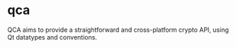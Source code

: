 # qca
QCA aims to provide a straightforward and cross-platform crypto API, using Qt datatypes and conventions. 
